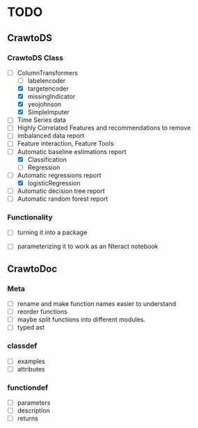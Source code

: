 # TODO
## CrawtoDS
### CrawtoDS Class
- [ ] ColumnTransformers
  - [ ] labelencoder
  - [X] targetencoder
  - [X] missingIndicator
  - [X] yeojohnson
  - [X] SimpleImputer
- [ ] Time Series data
- [ ] Highly Correlated Features and recommendations to remove
- [ ] imbalanced data report
- [ ] Feature interaction, Feature Tools
- [ ] Automatic baseline estimations report
  - [X] Classification
  - [ ] Regression
- [ ] Automatic regressions report
  - [X] logisticRegression
- [ ] Automatic decision tree report
- [ ] Automatic random forest report
### Functionality
- [ ] turning it into a package
- [ ] parameterizing it to work as an Nteract notebook


## CrawtoDoc
### Meta
 - [ ] rename and make function names easier to understand
 - [ ] reorder functions
 - [ ] maybe split functions into different modules. 
 - [ ] typed ast
### classdef
 - [ ] examples
 - [ ] attributes
### functiondef
- [ ] parameters
- [ ] description
- [ ] returns
